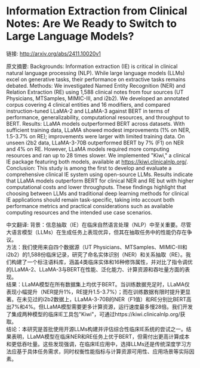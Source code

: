 # Information Extraction from Clinical Notes: Are We Ready to Switch to Large Language Models?

链接: http://arxiv.org/abs/2411.10020v1

原文摘要:
Backgrounds: Information extraction (IE) is critical in clinical natural
language processing (NLP). While large language models (LLMs) excel on
generative tasks, their performance on extractive tasks remains debated.
Methods: We investigated Named Entity Recognition (NER) and Relation Extraction
(RE) using 1,588 clinical notes from four sources (UT Physicians, MTSamples,
MIMIC-III, and i2b2). We developed an annotated corpus covering 4 clinical
entities and 16 modifiers, and compared instruction-tuned LLaMA-2 and LLaMA-3
against BERT in terms of performance, generalizability, computational
resources, and throughput to BERT. Results: LLaMA models outperformed BERT
across datasets. With sufficient training data, LLaMA showed modest
improvements (1% on NER, 1.5-3.7% on RE); improvements were larger with limited
training data. On unseen i2b2 data, LLaMA-3-70B outperformed BERT by 7% (F1) on
NER and 4% on RE. However, LLaMA models required more computing resources and
ran up to 28 times slower. We implemented "Kiwi," a clinical IE package
featuring both models, available at https://kiwi.clinicalnlp.org/. Conclusion:
This study is among the first to develop and evaluate a comprehensive clinical
IE system using open-source LLMs. Results indicate that LLaMA models outperform
BERT for clinical NER and RE but with higher computational costs and lower
throughputs. These findings highlight that choosing between LLMs and
traditional deep learning methods for clinical IE applications should remain
task-specific, taking into account both performance metrics and practical
considerations such as available computing resources and the intended use case
scenarios.

中文翻译:
背景：信息抽取（IE）在临床自然语言处理（NLP）中至关重要。尽管大语言模型（LLMs）在生成任务上表现优异，但其在抽取任务中的性能仍存在争议。  
方法：我们使用来自四个数据源（UT Physicians、MTSamples、MIMIC-III和i2b2）的1,588份临床记录，研究了命名实体识别（NER）和关系抽取（RE）。我们构建了一个标注语料库，涵盖4类临床实体和16种修饰属性，并对比了指令调优的LLaMA-2、LLaMA-3与BERT在性能、泛化能力、计算资源和吞吐量方面的表现。  
结果：LLaMA模型在所有数据集上均优于BERT。当训练数据充足时，LLaMA仅表现小幅提升（NER提升1%，RE提升1.5-3.7%）；而在训练数据有限时提升更显著。在未见过的i2b2数据上，LLaMA-3-70B的NER（F1值）和RE分别比BERT高出7%和4%。但LLaMA模型需要更多计算资源，运行速度最多慢28倍。我们开发了集成两种模型的临床IE工具包"Kiwi"，可通过https://kiwi.clinicalnlp.org/获取。  
结论：本研究是首批使用开源LLMs构建并评估综合性临床IE系统的尝试之一。结果表明，LLaMA模型在临床NER和RE任务上优于BERT，但需付出更高计算成本和更低吞吐量。这些发现强调，在临床IE应用中，选择LLMs还是传统深度学习方法应基于具体任务需求，同时权衡性能指标与计算资源可用性、应用场景等实际因素。  


